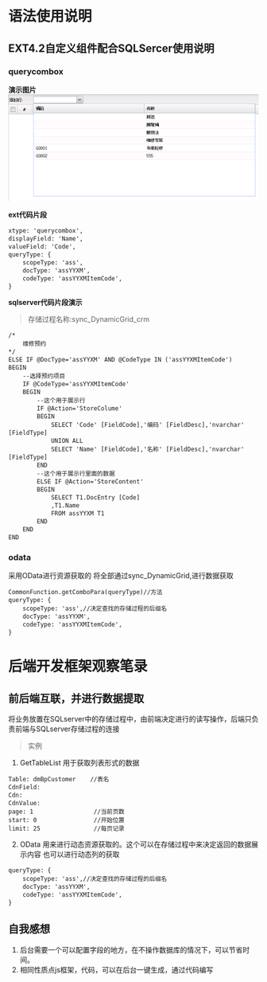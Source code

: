 # 语法使用说明
## EXT4.2自定义组件配合SQLSercer使用说明
### querycombox
**演示图片**
![querycombox演示图片](笔记_files/1.png)

**ext代码片段**
```
xtype: 'querycombox',
displayField: 'Name',
valueField: 'Code',
queryType: {
	scopeType: 'ass',
	docType: 'assYYXM',
	codeType: 'assYYXMItemCode',
}
```
**sqlserver代码片段演示**
>存储过程名称:sync_DynamicGrid_crm
```
/*
	维修预约
*/
ELSE IF @DocType='assYYXM' AND @CodeType IN ('assYYXMItemCode')
BEGIN
	--选择预约项目
	IF @CodeType='assYYXMItemCode'
	BEGIN
		--这个用于展示行
		IF @Action='StoreColume'
		BEGIN
			SELECT 'Code' [FieldCode],'编码' [FieldDesc],'nvarchar' [FieldType] 
			UNION ALL
			SELECT 'Name' [FieldCode],'名称' [FieldDesc],'nvarchar' [FieldType] 
		END
		--这个用于展示行里面的数据
		ELSE IF @Action='StoreContent'
		BEGIN
			SELECT T1.DocEntry [Code]
			,T1.Name
			FROM assYYXM T1
		END
	END
END
```
### odata
采用OData进行资源获取的
将全部通过sync_DynamicGrid,进行数据获取
```
CommonFunction.getComboPara(queryType)//方法
queryType: {
	scopeType: 'ass',//决定查找的存储过程的后缀名
	docType: 'assYYXM',
	codeType: 'assYYXMItemCode',
}
```
# 后端开发框架观察笔录
## 前后端互联，并进行数据提取
将业务放置在SQLserver中的存储过程中，由前端决定进行的读写操作，后端只负责前端与SQLserver存储过程的连接
> 实例
1. GetTableList
	用于获取列表形式的数据
``` //所需要的参数
Table: dmBpCustomer    //表名
CdnField: 
Cdn: 
CdnValue: 
page: 1					//当前页数
start: 0				//开始位置	
limit: 25				//每页记录
```
2. OData
	用来进行动态资源获取的。这个可以在存储过程中来决定返回的数据展示内容
	也可以进行动态列的获取
```
queryType: {
	scopeType: 'ass',//决定查找的存储过程的后缀名
	docType: 'assYYXM',
	codeType: 'assYYXMItemCode',
}
```
## 自我感想
1. 后台需要一个可以配置字段的地方，在不操作数据库的情况下，可以节省时间。
2. 相同性质点js框架，代码，可以在后台一键生成，通过代码编写



